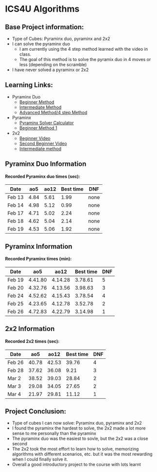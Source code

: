 # ICS4U Algorithms
<body>
  
  ## Base Project information:
   * Type of Cubes: Pyraminx duo, pyraminx and 2x2
   * I can solve the pyraminx duo
      * I am currently using the 4 step method learned with the video in class. 
      * The goal of this method is to solve the pyramix duo in 4 moves or less (depending on the scramble)
   * I have never solved a pyraminx or 2x2
   
  ## Learning Links:
   * Pyraminx Duo
     * [Beginner Method](https://www.youtube.com/watch?v=xB9OFNyi-Uk&feature=emb_title)
     * [Intermediate Method](https://www.youtube.com/watch?v=xRBGC4Bxv1w&feature=emb_title)
     * [Advanced Method/4 step Method](https://www.youtube.com/watch?v=P-Zt7GEyYuE&feature=emb_title)
   * Pyraminx
     * [Pyraminx Solver Calculator](https://rubiks-cube-solver.com/pyraminx/)
     * [Beginner Method 1](https://www.youtube.com/watch?v=YSvbXmU4aHM)
   * 2x2
     * [Beginner Video](https://www.youtube.com/watch?v=rJlh5p2wAKA)
     * [Second Beginner Video](https://www.youtube.com/watch?v=bCn8TajrPqc)
     * [Intermediate method](https://www.youtube.com/watch?v=hu54JZOjEQA)
     
  ## Pyraminx Duo Information

  #### Recorded Pyraminx duo times (sec):
  | Date | ao5 | ao12 | Best time | DNF |
  |----- | --- | ---- | --------- | --- |
  Feb 13 | 4.84 | 5.61 | 1.99 | none |
  Feb 14 | 4.98 | 5.12 | 0.99 | none |
  Feb 17 | 4.71 | 5.02 | 2.24 | none |
  Feb 18 | 4.62 | 5.04 | 2.14 | none |
  Feb 19 | 4.53 | 5.06 | 1.92 | none |
  
  ## Pyraminx Information

  #### Recorded Pyraminx times (min):
  | Date | ao5 | ao12 | Best time | DNF |
  |----- | --- | ---- | --------- | --- |
  Feb 19 | 4.41.80 | 4.14.28| 3.78.61| 5 |
  Feb 20 | 4.32.76 | 4.13.56 | 3.98.63 | 3 |
  Feb 24 | 4.52.62 | 4.15.43 | 3.78.54 | 4 |
  Feb 25 | 4.23.65 | 4.12.78 | 3.52.78 | 2 |
  Feb 26 | 4.72.83 | 4.22.79 | 3.14.98 | 1 |
 
  ## 2x2 Information

  #### Recorded 2x2 times (sec):
  | Date | ao5 | ao12 | Best time | DNF |
  |----- | --- | ---- | --------- | --- |
  Feb 26 | 40.78 | 42.53 | 39.76 | 4 |
  Feb 28 | 37.62 | 36.08 | 9.21 | 3 |
  Mar 2 | 38.52 | 39.03 | 28.84 | 2 |
  Mar 3 | 29.08 | 34.05 | 27.65 | 2 |
  Mar 4 | 21.97 | 29.81 | 11.12 | 1 |
  
  ## Project Conclusion:
   * Type of cubes I can now solve: Pyraminx duo, pyraminx and 2x2
   * I found the pyraminx the hardest to solve, the 2x2 made a lot more sense to me personally than the pyraminx
   * The pyraminx duo was the easiest to sovle, but the 2x2 was a close second
   * The 2x2 took the most effort to learn how to solve, memorizing algorithms with different scenarios, etc. but it was the most rewarding when I could finally solve it.
   * Overall a good introductory project to the course with lots learnt
  
</body>
